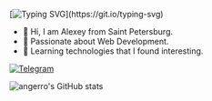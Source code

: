 <!--https://github.com/denvercoder1/readme-typing-svg-->
[![Typing SVG](https://readme-typing-svg.herokuapp.com/?lines=Welcome+to+my+GitHub+profile!;Put+stars,+fork+and+contribute!)](https://git.io/typing-svg)

- 👋 Hi, I am Alexey from Saint Petersburg. 
- 👀 Passionate about Web Development. 
- 🌱 Learning technologies that I found interesting.

<!--https://github.com/Ileriayo/markdown-badges-->
[![Telegram](https://img.shields.io/badge/Telegram-2CA5E0?style=for-the-badge&logo=telegram&logoColor=white)](https://t.me/angerro)


<!--https://github.com/anuraghazra/github-readme-stats-->
![angerro's GitHub stats](https://github-readme-stats.vercel.app/api?username=angerro&show_icons=true&theme=tokyonight&hide_border=true&title_color=36bcf7&text_color=2ca5e0&icon_color=83f583&bg_color=DEG,1a1b27,0d1117)
